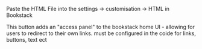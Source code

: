Paste the HTML File into the settings -> customisation -> HTML in Bookstack

This button adds an "access panel" to the bookstack home UI - allowing for users to redirect to their own links. must be configured in the coide for links, buttons, text ect
